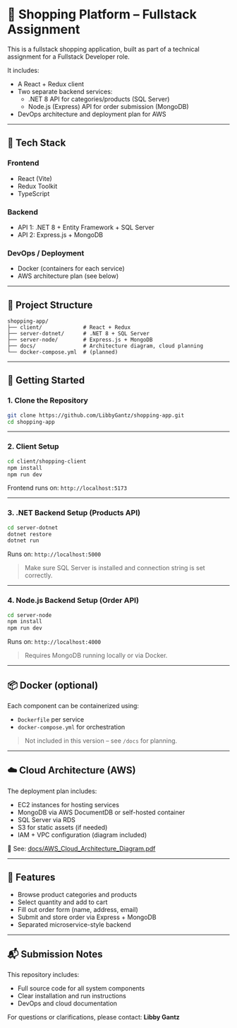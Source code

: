 
# 🛒 Shopping Platform – Fullstack Assignment

This is a fullstack shopping application, built as part of a technical assignment for a Fullstack Developer role.

It includes:
- A React + Redux client
- Two separate backend services:
  - .NET 8 API for categories/products (SQL Server)
  - Node.js (Express) API for order submission (MongoDB)
- DevOps architecture and deployment plan for AWS

---

## 🧱 Tech Stack

### Frontend
- React (Vite)
- Redux Toolkit
- TypeScript

### Backend
- API 1: .NET 8 + Entity Framework + SQL Server
- API 2: Express.js + MongoDB

### DevOps / Deployment
- Docker (containers for each service)
- AWS architecture plan (see below)

---

## 📁 Project Structure

```
shopping-app/
├── client/             # React + Redux
├── server-dotnet/      # .NET 8 + SQL Server
├── server-node/        # Express.js + MongoDB
├── docs/               # Architecture diagram, cloud planning
└── docker-compose.yml  # (planned)
```

---

## 🚀 Getting Started

### 1. Clone the Repository

```bash
git clone https://github.com/LibbyGantz/shopping-app.git
cd shopping-app
```

---

### 2. Client Setup

```bash
cd client/shopping-client
npm install
npm run dev
```

Frontend runs on: `http://localhost:5173`

---

### 3. .NET Backend Setup (Products API)

```bash
cd server-dotnet
dotnet restore
dotnet run
```

Runs on: `http://localhost:5000`

> Make sure SQL Server is installed and connection string is set correctly.

---

### 4. Node.js Backend Setup (Order API)

```bash
cd server-node
npm install
npm run dev
```

Runs on: `http://localhost:4000`

> Requires MongoDB running locally or via Docker.

---

## 📦 Docker (optional)

Each component can be containerized using:
- `Dockerfile` per service
- `docker-compose.yml` for orchestration

> Not included in this version – see `/docs` for planning.

---

## ☁️ Cloud Architecture (AWS)

The deployment plan includes:
- EC2 instances for hosting services
- MongoDB via AWS DocumentDB or self-hosted container
- SQL Server via RDS
- S3 for static assets (if needed)
- IAM + VPC configuration (diagram included)

📁 See: [docs/AWS_Cloud_Architecture_Diagram.pdf](docs/AWS_Cloud_Architecture_Diagram.pdf)

---

## 🧪 Features

- Browse product categories and products
- Select quantity and add to cart
- Fill out order form (name, address, email)
- Submit and store order via Express + MongoDB
- Separated microservice-style backend

---

## 📬 Submission Notes

This repository includes:
- Full source code for all system components
- Clear installation and run instructions
- DevOps and cloud documentation

For questions or clarifications, please contact: **Libby Gantz**
